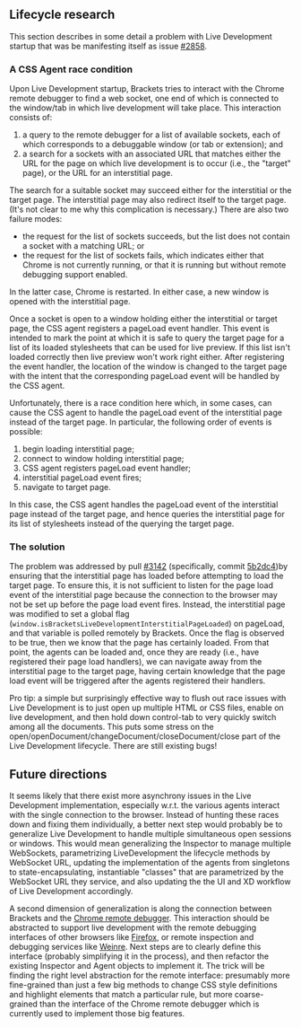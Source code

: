 ## Lifecycle research 

This section describes in some detail a problem with Live Development startup that was be manifesting itself as issue [#2858](https://github.com/adobe/brackets/issues/2858).

### A CSS Agent race condition

Upon Live Development startup, Brackets tries to interact with the Chrome remote debugger to find a web socket, one end of which is connected to the window/tab in which live development will take place. This interaction consists of:

1. a query to the remote debugger for a list of available sockets, each of which corresponds to a debuggable window (or tab or extension); and 
2. a search for a sockets with an associated URL that matches either the URL for the page on which live development is to occur (i.e., the "target" page), or the URL for an interstitial page. 

The search for a suitable socket may succeed either for the interstitial or the target page. The interstitial page may also redirect itself to the target page. (It's not clear to me why this complication is necessary.) 
There are also two failure modes: 

* the request for the list of sockets succeeds, but the list does not contain a socket with a matching URL; or 
* the request for the list of sockets fails, which indicates either that Chrome is not currently running, or that it is running but without remote debugging support enabled.

In the latter case, Chrome is restarted. In either case, a new window is opened with the interstitial page. 

Once a socket is open to a window holding either the interstitial or target page, the CSS agent registers a pageLoad event handler. This event is intended to mark the point at which it is safe to query the target page for a list of its loaded stylesheets that can be used for live preview. If this list isn't loaded correctly then live preview won't work right either. After registering the event handler, the location of the window is changed to the target page with the intent that the corresponding pageLoad event will be handled by the CSS agent. 

Unfortunately, there is a race condition here which, in some cases, can cause the CSS agent to handle the pageLoad event of the interstitial page instead of the target page. In particular, the following order of events is possible: 

1. begin loading interstitial page;
2. connect to window holding interstitial page;
3. CSS agent registers pageLoad event handler;
4. interstitial pageLoad event fires;
5. navigate to target page. 

In this case, the CSS agent handles the pageLoad event of the interstitial page instead of the target page, and hence queries the interstitial page for its list of stylesheets instead of the querying the target page.

### The solution

The problem was addressed by pull [#3142](https://github.com/adobe/brackets/pull/3142) (specifically, commit [5b2dc4](https://github.com/iwehrman/brackets/commit/5b2dc4eb928374d9bdd640f104bb2355d256b29b))by ensuring that the interstitial page has loaded before attempting to load the target page. To ensure this, it is not sufficient to listen for the page load event of the interstitial page because the connection to the browser may not be set up before the page load event fires. Instead, the interstitial page was modified to set a global flag (`window.isBracketsLiveDevelopmentInterstitialPageLoaded`) on pageLoad, and that variable is polled remotely by Brackets. Once the flag is observed to be true, then we know that the page has certainly loaded. From that point, the agents can be loaded and, once they are ready (i.e., have registered their page load handlers), we can navigate away from the interstitial page to the target page, having certain knowledge that the page load event will be triggered after the agents registered their handlers. 

Pro tip: a simple but surprisingly effective way to flush out race issues with Live Development is to just open up multiple HTML or CSS files, enable on live development, and then hold down control-tab to very quickly switch among all the documents. This puts some stress on the open/openDocument/changeDocument/closeDocument/close part of the Live Development lifecycle. There are still existing bugs!

## Future directions

It seems likely that there exist more asynchrony issues in the Live Development implementation, especially w.r.t. the various agents interact with the single connection to the browser. Instead of hunting these races down and fixing them individually, a better next step would probably be to generalize Live Development to handle multiple simultaneous open sessions or windows. This would mean generalizing the Inspector to manage multiple WebSockets, parametrizing LiveDevelopment the lifecycle methods by WebSocket URL, updating the implementation of the agents from singletons to state-encapsulating, instantiable "classes" that are parametrized by the WebSocket URL they service, and also updating the the UI and XD workflow of Live Development accordingly.

A second dimension of generalization is along the connection between Brackets and the [Chrome remote debugger](https://developers.google.com/chrome-developer-tools/docs/debugger-protocol). This interaction should be abstracted to support live development with the remote debugging interfaces of other browsers like [Firefox](https://wiki.mozilla.org/Remote_Debugging_Protocol), or remote inspection and debugging services like [Weinre](http://people.apache.org/~pmuellr/weinre/docs/latest/). Next steps are to clearly define this interface (probably simplifying it in the process), and then refactor the existing Inspector and Agent objects to implement it. The trick will be finding the right level abstraction for the remote interface: presumably more fine-grained than just a few big methods to change CSS style definitions and highlight elements that match a particular rule, but more coarse-grained than the interface of the Chrome remote debugger which is currently used to implement those big features.